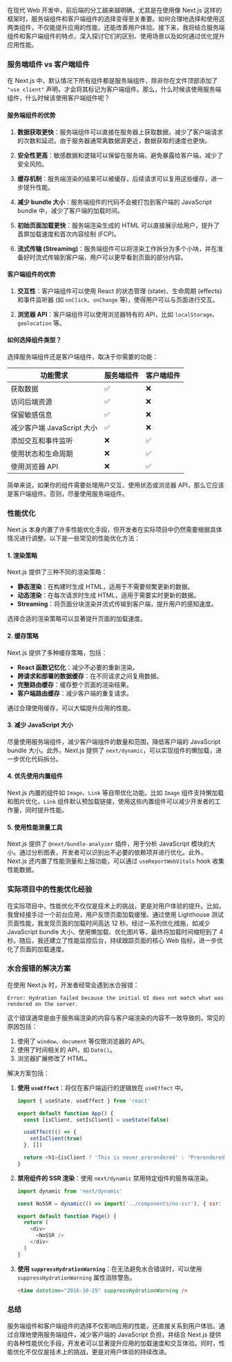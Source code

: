 在现代 Web 开发中，前后端的分工越来越明确，尤其是在使用像 Next.js 这样的框架时，服务端组件和客户端组件的选择变得至关重要。如何合理地选择和使用这两类组件，不仅能提升应用的性能，还能改善用户体验。接下来，我将结合服务端组件和客户端组件的特点，深入探讨它们的区别、使用场景以及如何通过优化提升应用性能。

### 服务端组件 vs 客户端组件

在 Next.js 中，默认情况下所有组件都是服务端组件，除非你在文件顶部添加了 `"use client"` 声明，才会将其标记为客户端组件。那么，什么时候该使用服务端组件，什么时候该使用客户端组件呢？

#### 服务端组件的优势

1. **数据获取更快**：服务端组件可以直接在服务器上获取数据，减少了客户端请求的次数和延迟。由于服务器通常离数据源更近，数据获取的速度也更快。
2. **安全性更高**：敏感数据和逻辑可以保留在服务端，避免暴露给客户端，减少了安全风险。

3. **缓存机制**：服务端渲染的结果可以被缓存，后续请求可以复用这些缓存，进一步提升性能。

4. **减少 bundle 大小**：服务端组件的代码不会被打包到客户端的 JavaScript bundle 中，减少了客户端的加载时间。

5. **初始页面加载更快**：服务端渲染生成的 HTML 可以直接展示给用户，提升了首屏加载速度和首次内容绘制 (FCP)。

6. **流式传输 (Streaming)**：服务端组件可以将渲染工作拆分为多个小块，并在准备好时流式传输到客户端，用户可以更早看到页面的部分内容。

#### 客户端组件的优势

1. **交互性**：客户端组件可以使用 React 的状态管理 (state)、生命周期 (effects) 和事件监听器 (如 `onClick`、`onChange` 等)，使得用户可以与页面进行交互。

2. **浏览器 API**：客户端组件可以使用浏览器特有的 API，比如 `localStorage`、`geolocation` 等。

#### 如何选择组件类型？

选择服务端组件还是客户端组件，取决于你需要的功能：

| 功能需求                   | 服务端组件 | 客户端组件 |
| -------------------------- | ---------- | ---------- |
| 获取数据                   | ✅         | ❌         |
| 访问后端资源               | ✅         | ❌         |
| 保留敏感信息               | ✅         | ❌         |
| 减少客户端 JavaScript 大小 | ✅         | ❌         |
| 添加交互和事件监听         | ❌         | ✅         |
| 使用状态和生命周期         | ❌         | ✅         |
| 使用浏览器 API             | ❌         | ✅         |

简单来说，如果你的组件需要处理用户交互、使用状态或浏览器 API，那么它应该是客户端组件。否则，尽量使用服务端组件。

### 性能优化

Next.js 本身内置了许多性能优化手段，但开发者在实际项目中仍然需要根据具体情况进行调整。以下是一些常见的性能优化方法：

#### 1. 渲染策略

Next.js 提供了三种不同的渲染策略：

- **静态渲染**：在构建时生成 HTML，适用于不需要频繁更新的数据。
- **动态渲染**：在每次请求时生成 HTML，适用于需要实时更新的数据。
- **Streaming**：将页面分块渲染并流式传输到客户端，提升用户的感知速度。

选择合适的渲染策略可以显著提升页面的加载速度。

#### 2. 缓存策略

Next.js 提供了多种缓存策略，包括：

- **React 函数记忆化**：减少不必要的重新渲染。
- **跨请求和部署的数据缓存**：在不同请求之间复用数据。
- **完整路由缓存**：缓存整个页面的渲染结果。
- **客户端路由缓存**：减少客户端的重复请求。

通过合理使用缓存，可以大幅提升应用的性能。

#### 3. 减少 JavaScript 大小

尽量使用服务端组件，减少客户端组件的数量和范围，降低客户端的 JavaScript bundle 大小。此外，Next.js 提供了 `next/dynamic`，可以实现组件的懒加载，进一步优化代码拆分。

#### 4. 优先使用内置组件

Next.js 内置的组件如 `Image`、`Link` 等自带优化功能。比如 `Image` 组件支持懒加载和图片优化，`Link` 组件默认预加载链接，使用这些内置组件可以减少开发者的工作量，同时提升性能。

#### 5. 使用性能测量工具

Next.js 提供了 `@next/bundle-analyzer` 插件，用于分析 JavaScript 模块的大小。通过分析图表，开发者可以识别出不必要的依赖项并进行优化。此外，Next.js 还内置了性能测量和上报功能，可以通过 `useReportWebVitals` hook 收集性能数据。

### 实际项目中的性能优化经验

在实际项目中，性能优化不仅仅是技术上的挑战，更是对用户体验的提升。比如，我曾经接手过一个前台应用，用户反馈页面加载缓慢。通过使用 Lighthouse 测试页面性能，我发现页面的加载时间高达 12 秒。经过一系列优化措施，如减少 JavaScript bundle 大小、使用懒加载、优化图片等，最终将加载时间缩短到了 4 秒。随后，我还建立了性能监控后台，持续跟踪页面的核心 Web 指标，进一步优化了页面的加载速度。

### 水合报错的解决方案

在使用 Next.js 时，开发者经常会遇到水合报错：

```
Error: Hydration failed because the initial UI does not match what was rendered on the server.
```

这个错误通常是由于服务端渲染的内容与客户端渲染的内容不一致导致的。常见的原因包括：

1. 使用了 `window`、`document` 等仅限浏览器的 API。
2. 使用了时间相关的 API，如 `Date()`。
3. 浏览器扩展修改了 HTML。

解决方案包括：

1. **使用 `useEffect`**：将仅在客户端运行的逻辑放在 `useEffect` 中。

   ```javascript
   import { useState, useEffect } from 'react'

   export default function App() {
     const [isClient, setIsClient] = useState(false)

     useEffect(() => {
       setIsClient(true)
     }, [])

     return <h1>{isClient ? 'This is never prerendered' : 'Prerendered'}</h1>
   }
   ```

2. **禁用组件的 SSR 渲染**：使用 `next/dynamic` 禁用特定组件的服务端渲染。

   ```javascript
   import dynamic from 'next/dynamic'

   const NoSSR = dynamic(() => import('../components/no-ssr'), { ssr: false })

   export default function Page() {
     return (
       <div>
         <NoSSR />
       </div>
     )
   }
   ```

3. **使用 `suppressHydrationWarning`**：在无法避免水合错误时，可以使用 `suppressHydrationWarning` 属性消除警告。

   ```html
   <time datetime="2016-10-25" suppressHydrationWarning />
   ```

### 总结

服务端组件和客户端组件的选择不仅影响应用的性能，还直接关系到用户体验。通过合理地使用服务端组件，减少客户端的 JavaScript 负担，并结合 Next.js 提供的各种性能优化手段，开发者可以显著提升应用的加载速度和交互体验。同时，性能优化不仅仅是技术上的挑战，更是对用户体验的持续改进。
